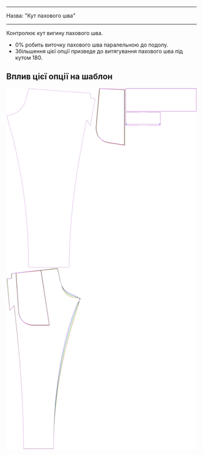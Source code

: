 - - -
Назва: "Кут пахового шва"
- - -

Контролює кут вигину пахового шва.

- 0% робить виточку пахового шва паралельною до подолу.
- Збільшення цієї опції призведе до витягування пахового шва під кутом 180.


## Вплив цієї опції на шаблон

![На цьому зображенні показано вплив цієї опції шляхом накладання декількох варіантів, які мають різне значення для цієї опції](paco_crotchseamcurveangle_sample.svg "Вплив цієї опції на шаблон")
